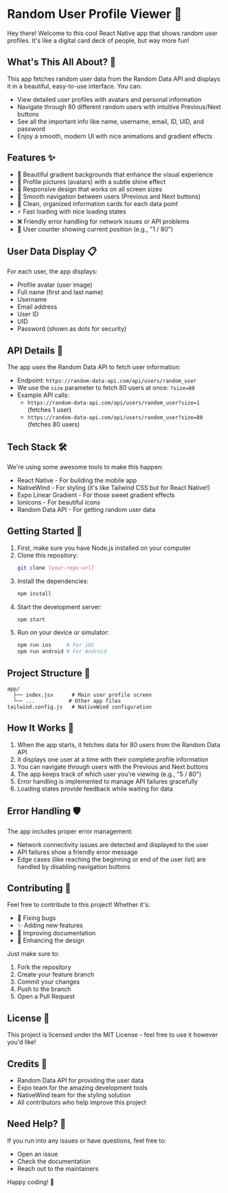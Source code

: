 # Random User Profile Viewer 👤

Hey there! Welcome to this cool React Native app that shows random user profiles. It's like a digital card deck of people, but way more fun! 

## What's This All About? 🤔

This app fetches random user data from the Random Data API and displays it in a beautiful, easy-to-use interface. You can:
- View detailed user profiles with avatars and personal information
- Navigate through 80 different random users with intuitive Previous/Next buttons
- See all the important info like name, username, email, ID, UID, and password
- Enjoy a smooth, modern UI with nice animations and gradient effects

## Features ✨

- 🎨 Beautiful gradient backgrounds that enhance the visual experience
- 👤 Profile pictures (avatars) with a subtle shine effect
- 📱 Responsive design that works on all screen sizes
- 🔄 Smooth navigation between users (Previous and Next buttons)
- 🎯 Clean, organized information cards for each data point
- ⚡ Fast loading with nice loading states
- ❌ Friendly error handling for network issues or API problems
- 🔢 User counter showing current position (e.g., "1 / 80")

## User Data Display 📋

For each user, the app displays:
- Profile avatar (user image)
- Full name (first and last name)
- Username
- Email address
- User ID
- UID
- Password (shown as dots for security)

## API Details 🔌

The app uses the Random Data API to fetch user information:
- Endpoint: `https://random-data-api.com/api/users/random_user`
- We use the `size` parameter to fetch 80 users at once: `?size=80`
- Example API calls:
  - `https://random-data-api.com/api/users/random_user?size=1` (fetches 1 user)
  - `https://random-data-api.com/api/users/random_user?size=80` (fetches 80 users)

## Tech Stack 🛠️

We're using some awesome tools to make this happen:
- React Native - For building the mobile app
- NativeWind - For styling (it's like Tailwind CSS but for React Native!)
- Expo Linear Gradient - For those sweet gradient effects
- Ionicons - For beautiful icons
- Random Data API - For getting random user data

## Getting Started 🚀

1. First, make sure you have Node.js installed on your computer
2. Clone this repository:
   ```bash
   git clone [your-repo-url]
   ```
3. Install the dependencies:
   ```bash
   npm install
   ```
4. Start the development server:
   ```bash
   npm start
   ```
5. Run on your device or simulator:
   ```bash
   npm run ios     # For iOS
   npm run android # For Android
   ```

## Project Structure 📁

```
app/
  ├── index.jsx      # Main user profile screen
  └── ...           # Other app files
tailwind.config.js   # NativeWind configuration
```

## How It Works 🧩

1. When the app starts, it fetches data for 80 users from the Random Data API
2. It displays one user at a time with their complete profile information
3. You can navigate through users with the Previous and Next buttons
4. The app keeps track of which user you're viewing (e.g., "5 / 80")
5. Error handling is implemented to manage API failures gracefully
6. Loading states provide feedback while waiting for data

## Error Handling 🛡️

The app includes proper error management:
- Network connectivity issues are detected and displayed to the user
- API failures show a friendly error message
- Edge cases (like reaching the beginning or end of the user list) are handled by disabling navigation buttons

## Contributing 🤝

Feel free to contribute to this project! Whether it's:
- 🐛 Fixing bugs
- ✨ Adding new features
- 📝 Improving documentation
- 🎨 Enhancing the design

Just make sure to:
1. Fork the repository
2. Create your feature branch
3. Commit your changes
4. Push to the branch
5. Open a Pull Request

## License 📄

This project is licensed under the MIT License - feel free to use it however you'd like!

## Credits 🙏

- Random Data API for providing the user data
- Expo team for the amazing development tools
- NativeWind team for the styling solution
- All contributors who help improve this project

## Need Help? 💬

If you run into any issues or have questions, feel free to:
- Open an issue
- Check the documentation
- Reach out to the maintainers

Happy coding! 🚀
